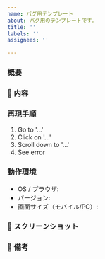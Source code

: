 ```yaml
---
name: バグ用テンプレート
about: バグ用のテンプレートです。
title: ''
labels: ''
assignees: ''

---
```


### 概要
<!-- バグの概要を簡潔に -->

### 🐛 内容
<!-- バグの内容を簡潔に -->

### 再現手順
1. Go to '...'
2. Click on '...'
3. Scroll down to '...'
4. See error

### 動作環境
- OS / ブラウザ: 
- バージョン: 
- 画面サイズ（モバイル/PC）: 

### 📝 スクリーンショット
<!-- あれば貼る -->

### 💬 備考
<!-- その他の情報や参考になりそうなこと -->
